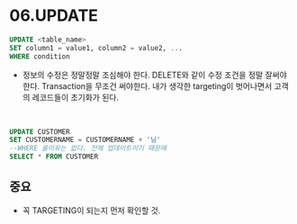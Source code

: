 # 06.UPDATE
```sql
UPDATE <table_name>
SET column1 = value1, column2 = value2, ...
WHERE condition
```
* 정보의 수정은 정말정말 조심해야 한다. DELETE와 같이 수정 조건을 정말 잘써야한다. Transaction을 무조건 써야한다. 내가 생각한 targeting이 벗어나면서 고객의 레코드들이 초기화가 된다.

<br/>

```sql
UPDATE CUSTOMER
SET CUSTOMERNAME = CUSTOMERNAME + '님'
--WHERE 쓸이유는 없다. 전체 업데이트이기 때문에
SELECT * FROM CUSTOMER
```

## 중요
* 꼭 TARGETING이 되는지 먼저 확인할 것.
